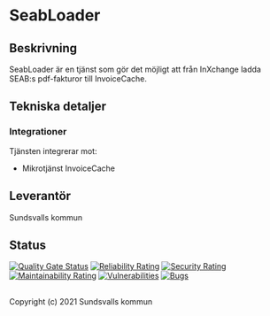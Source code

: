 # SeabLoader

## Beskrivning
SeabLoader är en tjänst som gör det möjligt att från InXchange ladda SEAB:s pdf-fakturor till InvoiceCache.

## Tekniska detaljer

### Integrationer
Tjänsten integrerar mot:

* Mikrotjänst InvoiceCache

## Leverantör

Sundsvalls kommun

## Status

[![Quality Gate Status](https://sonarcloud.io/api/project_badges/measure?project=Sundsvallskommun_api-service-seab-loader&metric=alert_status)](https://sonarcloud.io/summary/overall?id=Sundsvallskommun_api-service-seab-loader)
[![Reliability Rating](https://sonarcloud.io/api/project_badges/measure?project=Sundsvallskommun_api-service-seab-loader&metric=reliability_rating)](https://sonarcloud.io/summary/overall?id=Sundsvallskommun_api-service-seab-loader)
[![Security Rating](https://sonarcloud.io/api/project_badges/measure?project=Sundsvallskommun_api-service-seab-loader&metric=security_rating)](https://sonarcloud.io/summary/overall?id=Sundsvallskommun_api-service-seab-loader)
[![Maintainability Rating](https://sonarcloud.io/api/project_badges/measure?project=Sundsvallskommun_api-service-seab-loader&metric=sqale_rating)](https://sonarcloud.io/summary/overall?id=Sundsvallskommun_api-service-seab-loader)
[![Vulnerabilities](https://sonarcloud.io/api/project_badges/measure?project=Sundsvallskommun_api-service-seab-loader&metric=vulnerabilities)](https://sonarcloud.io/summary/overall?id=Sundsvallskommun_api-service-seab-loader)
[![Bugs](https://sonarcloud.io/api/project_badges/measure?project=Sundsvallskommun_api-service-seab-loader&metric=bugs)](https://sonarcloud.io/summary/overall?id=Sundsvallskommun_api-service-seab-loader)

## 
Copyright (c) 2021 Sundsvalls kommun
